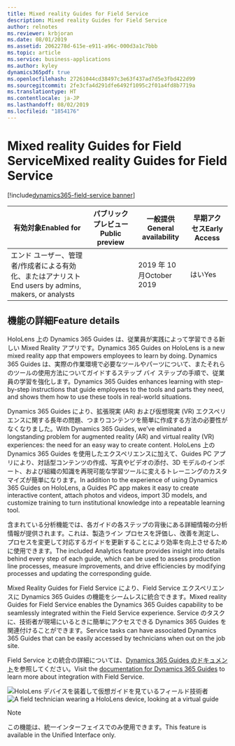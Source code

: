 ```yaml
---
title: Mixed reality Guides for Field Service
description: Mixed reality Guides for Field Service
author: relnotes
ms.reviewer: krbjoran
ms.date: 08/01/2019
ms.assetid: 2062278d-615e-e911-a96c-000d3a1c7bbb
ms.topic: article
ms.service: business-applications
ms.author: kyley
dynamics365pdf: true
ms.openlocfilehash: 27261044cd38497c3e63f437ad7d5e3fbd422d99
ms.sourcegitcommit: 2fe3cfa4d291dfe6492f1095c2f01a4fd8b7719a
ms.translationtype: HT
ms.contentlocale: ja-JP
ms.lasthandoff: 08/02/2019
ms.locfileid: "1854176"
---
```

# <a name="mixed-reality-guides-for-field-service"></a><span data-ttu-id="8db62-103">Mixed reality Guides for Field Service</span><span class="sxs-lookup"><span data-stu-id="8db62-103">Mixed reality Guides for Field Service</span></span>
[!include[dynamics365-field-service banner](../includes/dynamics365-field-service.md)]

| <span data-ttu-id="8db62-104">有効対象</span><span class="sxs-lookup"><span data-stu-id="8db62-104">Enabled for</span></span>    |  <span data-ttu-id="8db62-105">パブリック プレビュー</span><span class="sxs-lookup"><span data-stu-id="8db62-105">Public preview</span></span> | <span data-ttu-id="8db62-106">一般提供</span><span class="sxs-lookup"><span data-stu-id="8db62-106">General availability</span></span> | <span data-ttu-id="8db62-107">早期アクセス</span><span class="sxs-lookup"><span data-stu-id="8db62-107">Early Access</span></span> |
| ---------- | ---------- |---------- |---------- |
|<span data-ttu-id="8db62-108">エンド ユーザー、管理者/作成者による有効化、またはアナリスト</span><span class="sxs-lookup"><span data-stu-id="8db62-108">End users by admins, makers, or analysts</span></span>|| <span data-ttu-id="8db62-109">2019 年 10 月</span><span class="sxs-lookup"><span data-stu-id="8db62-109">October 2019</span></span>|<span data-ttu-id="8db62-110">はい</span><span class="sxs-lookup"><span data-stu-id="8db62-110">Yes</span></span> |






## <a name="feature-details"></a><span data-ttu-id="8db62-111">機能の詳細</span><span class="sxs-lookup"><span data-stu-id="8db62-111">Feature details</span></span>
<!--feature detail start -->
<span data-ttu-id="8db62-112">HoloLens 上の Dynamics 365 Guides は、従業員が実践によって学習できる新しい Mixed Reality アプリです。</span><span class="sxs-lookup"><span data-stu-id="8db62-112">Dynamics 365 Guides on HoloLens is a new mixed reality app that empowers employees to learn by doing.</span></span> <span data-ttu-id="8db62-113">Dynamics 365 Guides は、実際の作業環境で必要なツールやパーツについて、またそれらのツールの使用方法についてガイドするステップ バイ ステップの手順で、従業員の学習を強化します。</span><span class="sxs-lookup"><span data-stu-id="8db62-113">Dynamics 365 Guides enhances learning with step-by-step instructions that guide employees to the tools and parts they need, and shows them how to use these tools in real-world situations.</span></span> 
 
<span data-ttu-id="8db62-114">Dynamics 365 Guides により、拡張現実 (AR) および仮想現実 (VR) エクスペリエンスに関する長年の問題、つまりコンテンツを簡単に作成する方法の必要性がなくなりました。</span><span class="sxs-lookup"><span data-stu-id="8db62-114">With Dynamics 365 Guides, we’ve eliminated a longstanding problem for augmented reality (AR) and virtual reality (VR) experiences: the need for an easy way to create content.</span></span> <span data-ttu-id="8db62-115">HoloLens 上の Dynamics 365 Guides を使用したエクスペリエンスに加えて、Guides PC アプリにより、対話型コンテンツの作成、写真やビデオの添付、3D モデルのインポート、および組織の知識を再現可能な学習ツールに変えるトレーニングのカスタマイズが簡単になります。</span><span class="sxs-lookup"><span data-stu-id="8db62-115">In addition to the experience of using Dynamics 365 Guides on HoloLens, a Guides PC app makes it easy to create interactive content, attach photos and videos, import 3D models, and customize training to turn institutional knowledge into a repeatable learning tool.</span></span> 
 
<span data-ttu-id="8db62-116">含まれている分析機能では、各ガイドの各ステップの背後にある詳細情報の分析情報が提供されます。これは、製造ライン プロセスを評価し、改善を測定し、プロセスを変更して対応するガイドを更新することにより効率を向上させるために使用できます。</span><span class="sxs-lookup"><span data-stu-id="8db62-116">The included Analytics feature provides insight into details behind every step of each guide, which can be used to assess production line processes, measure improvements, and drive efficiencies by modifying processes and updating the corresponding guide.</span></span>
 
<span data-ttu-id="8db62-117">Mixed Reality Guides for Field Service により、Field Service エクスペリエンスに Dynamics 365 Guides の機能をシームレスに統合できます。</span><span class="sxs-lookup"><span data-stu-id="8db62-117">Mixed reality Guides for Field Service enables the Dynamics 365 Guides capability to be seamlessly integrated within the Field Service experience.</span></span> <span data-ttu-id="8db62-118">Service のタスクに、技術者が現場にいるときに簡単にアクセスできる Dynamics 365 Guides を関連付けることができます。</span><span class="sxs-lookup"><span data-stu-id="8db62-118">Service tasks can have associated Dynamics 365 Guides that can be easily accessed by technicians when out on the job site.</span></span> 

<span data-ttu-id="8db62-119">Field Service との統合の詳細については、[Dynamics 365 Guides のドキュメント](https://docs.microsoft.com/dynamics365/mixed-reality/guides/field-service)を参照してください。</span><span class="sxs-lookup"><span data-stu-id="8db62-119">Visit the [documentation for Dynamics 365 Guides](https://docs.microsoft.com/dynamics365/mixed-reality/guides/field-service) to learn more about integration with Field Service.</span></span>  
 
 <span data-ttu-id="8db62-120">![HoloLens デバイスを装着して仮想ガイドを見ているフィールド技術者](media/mixed-reality-guides.png "Mixed Reality Guides for Field Service を示す写真")</span><span class="sxs-lookup"><span data-stu-id="8db62-120">![A field technician wearing a HoloLens device, looking at a virtual guide](media/mixed-reality-guides.png "Photo showing mixed reality Guides for Field Service")</span></span>
<!--feature detail end -->


> [!NOTE]
> <span data-ttu-id="8db62-121">この機能は、統一インターフェイスでのみ使用できます。</span><span class="sxs-lookup"><span data-stu-id="8db62-121">This feature is available in the Unified Interface only.</span></span>









